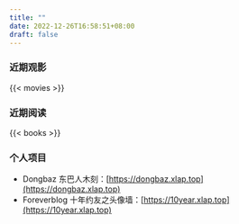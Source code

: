 ```yaml
---
title: ""
date: 2022-12-26T16:58:51+08:00
draft: false
---
```

### 近期观影

{{< movies >}}

### 近期阅读

{{< books >}}

### 个人项目

* Dongbaz 东巴人木刻：[https://dongbaz.xlap.top](https://dongbaz.xlap.top)
* Foreverblog 十年约友之头像墙：[https://10year.xlap.top](https://10year.xlap.top)
